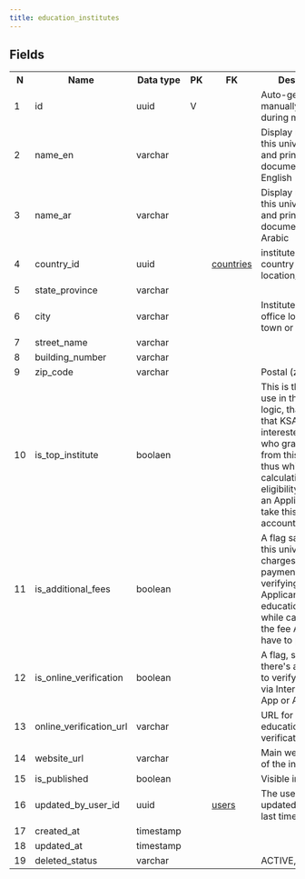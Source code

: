 ```yaml
---
title: education_institutes 
---
```


## Fields

<table style="width: 100%">
    <colgroup>
       <col span="1" style="width: 3%;"/>
       <col span="1" style="width: 12%;"/>
       <col span="1" style="width: 10%;"/>
       <col span="1" style="width: 3%;"/>
       <col span="1" style="width: 12%;"/>
       <col span="1" style="width: 60%;"/>
    </colgroup>
  <tr>
    <th>N</th>
    <th>Name</th>
    <th>Data type</th>
    <th>PK</th>
    <th>FK</th>
    <th>Description</th>
  </tr>
<tr><td>1</td><td>id</td><td>uuid</td><td>V</td><td></td><td>Auto-generated or manually created during migration</td></tr>
<tr><td>2</td><td>name_en</td><td>varchar</td><td></td><td></td><td>Display name for this university in UI and printed documents in English</td></tr>
<tr><td>3</td><td>name_ar</td><td>varchar</td><td></td><td></td><td>Display name for this university in UI and printed documents in Arabic</td></tr>
<tr><td>4</td><td>country_id</td><td>uuid</td><td></td><td><a href="countries-uni.md">countries</a></td><td>institute's official country of location/registration</td></tr>
<tr><td>5</td><td>state_province</td><td>varchar</td><td></td><td></td><td></td></tr>
<tr><td>6</td><td>city</td><td>varchar</td><td></td><td></td><td>Institute's main office location - town or city</td></tr>
<tr><td>7</td><td>street_name</td><td>varchar</td><td></td><td></td><td></td></tr>
<tr><td>8</td><td>building_number</td><td>varchar</td><td></td><td></td><td></td></tr>
<tr><td>9</td><td>zip_code</td><td>varchar</td><td></td><td></td><td>Postal (zip) code</td></tr>
<tr><td>10</td><td>is_top_institute</td><td>boolaen</td><td></td><td></td><td>This is the flag we use in the business logic, that indicates that KSA is highly interested in people who graduated from this university, thus while calculating the eligibility score of an Applicant we'll take this flag into account</td></tr>
<tr><td>11</td><td>is_additional_fees</td><td>boolean</td><td></td><td></td><td>A flag saying that this university charges additional payments for verifying the Applicant's education. Is used while calculating the fee Applicant have to pay </td></tr>
<tr><td>12</td><td>is_online_verification</td><td>boolean</td><td></td><td></td><td>A flag, saying that there's a possibility to verify Education via Internet (Web App or API)</td></tr>
<tr><td>13</td><td>online_verification_url</td><td>varchar</td><td></td><td></td><td>URL for online education verification</td></tr>
<tr><td>14</td><td>website_url</td><td>varchar</td><td></td><td></td><td>Main website URL of the institute.</td></tr>
<tr><td>15</td><td>is_published</td><td>boolean</td><td></td><td></td><td>Visible in webapp</td></tr>
<tr><td>16</td><td>updated_by_user_id</td><td>uuid</td><td></td><td><a href="users-uni.md">users</a></td><td>The user who updated the record last time</td></tr>
<tr><td>17</td><td>created_at</td><td>timestamp</td><td></td><td></td><td></td></tr>
<tr><td>18</td><td>updated_at</td><td>timestamp</td><td></td><td></td><td></td></tr>
<tr><td>19</td><td>deleted_status</td><td>varchar</td><td></td><td></td><td>ACTIVE, DELETED</td></tr>

</table>